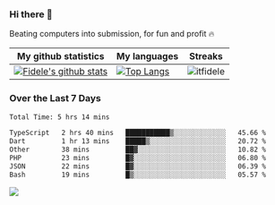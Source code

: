 ### Hi there 👋
<p>Beating computers into submission, for fun and profit 🔥</p>

|My github statistics|My languages|Streaks|
|-|-|-|
|[![Fidele's github stats](https://github-readme-stats.vercel.app/api?username=itfidele&count_private=true&show_icons=true&theme=dark&hide_title=true)](https://github.com/itfidele)|[![Top Langs](https://github-readme-stats.vercel.app/api/top-langs/?username=itfidele&show_icons=true&langs_count=8&theme=dark&layout=compact&hide_title=true)](https://github.com/itfidele)|![itfidele](https://github-readme-streak-stats.herokuapp.com/?user=itfidele&theme=dark)

### Over the Last 7 Days
<!--START_SECTION:waka-->

```txt
Total Time: 5 hrs 14 mins

TypeScript   2 hrs 40 mins   ███████████▒░░░░░░░░░░░░░   45.66 %
Dart         1 hr 13 mins    █████▒░░░░░░░░░░░░░░░░░░░   20.72 %
Other        38 mins         ██▓░░░░░░░░░░░░░░░░░░░░░░   10.82 %
PHP          23 mins         █▓░░░░░░░░░░░░░░░░░░░░░░░   06.80 %
JSON         22 mins         █▓░░░░░░░░░░░░░░░░░░░░░░░   06.39 %
Bash         19 mins         █▒░░░░░░░░░░░░░░░░░░░░░░░   05.57 %
```

<!--END_SECTION:waka-->



![](https://komarev.com/ghpvc/?username=itfidele)
